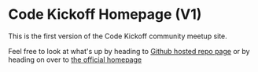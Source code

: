 # Code Kickoff Homepage (V1)
This is the first version of the Code Kickoff community meetup site.

Feel free to look at what's up by heading to [Github hosted repo page](https://www.tedjpattersongithub.io/CodeKickoffV1 "GitHub Pages hosted repo page") or by heading on over to [the official homepage](https://www.codekickoff.com "Official Homepage")
